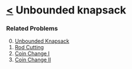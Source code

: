 # [<](../Readme.md) Unbounded knapsack

### Related Problems

0. [Unbounded Knapsack](00-unbounded-knapsack/Readme.md)
1. [Rod Cutting](01-rod-cutting/Readme.md)
2. [Coin Change I](02-coin-change-problem/Readme.md)
3. [Coin Change II](03-coin-change-problem/Readme.md)